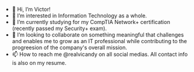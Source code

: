 - 👋 Hi, I’m Victor!
- 👀 I’m interested in Information Technology as a whole.
- 🌱 I’m currently studying for my CompTIA Network+ certification (recently passed my Security+ exam).
- 💞️ I’m looking to collaborate on something meaningful that challenges and enables me to grow as an IT professional while contributing to the progreesion of the company's overall mission.
- 📫 How to reach me @realvicandy on all social medias. All contact info is also on my resume.

<!---
victor-anderson-actual/victor-anderson-actual is a ✨ special ✨ repository because its `README.md` (this file) appears on your GitHub profile.
You can click the Preview link to take a look at your changes.
--->
